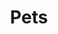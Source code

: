 ---
title: Pets
layout: collection
permalink: /pets/
collection: pets
author_profile: false
entries_layout: grid
#classes: wide
header:
  overlay_image: /assets/images/mm-home-page-unsplash-002.jpg
  overlay_filter: 0.5 # same as adding an opacity of 0.5 to a black background
  caption: "Photo credit: [**Unsplash**](https://unsplash.com)"
tagline: >
  Cute, cute, cute and cute, even if you think again and again<br>
  <small>I'm not afraid. With you.</small>
---